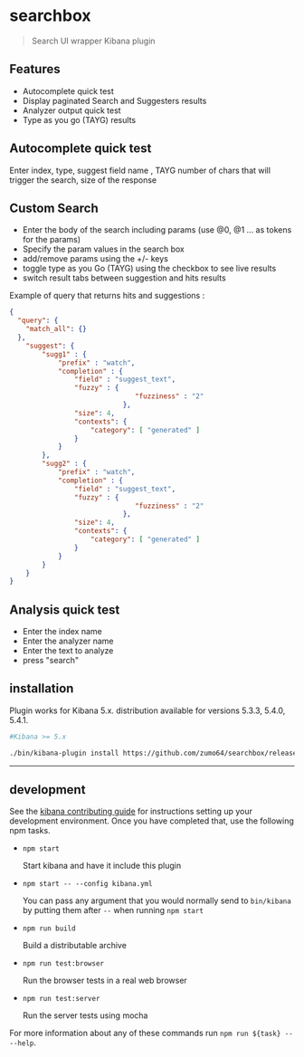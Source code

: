 # searchbox

> Search UI wrapper Kibana plugin

## Features
- Autocomplete quick test
- Display paginated Search and Suggesters results 
- Analyzer output quick test
- Type as you go (TAYG) results

## Autocomplete quick test
Enter index, type, suggest field name , TAYG number of chars that will trigger the search, size of the response


## Custom Search
- Enter the body of the search including params (use @0, @1 ...  as tokens for the params)
- Specify the param values in the search box 
- add/remove  params using the +/- keys
- toggle type as you Go (TAYG) using the checkbox to see live results 
- switch result tabs between suggestion and hits results

Example of query that returns hits and suggestions  :
```json
{
  "query": {
    "match_all": {}
  }, 
    "suggest": {
        "sugg1" : {
            "prefix" : "watch",
            "completion" : {
                "field" : "suggest_text",
                "fuzzy" : {
                 			   "fuzziness" : "2"
                			},
                "size": 4,
                "contexts": {
                    "category": [ "generated" ]
                }
            }
        },
        "sugg2" : {
            "prefix" : "watch",
            "completion" : {
                "field" : "suggest_text",
                "fuzzy" : {
                 			   "fuzziness" : "2"
                			},
                "size": 4,
                "contexts": {
                    "category": [ "generated" ]
                }
            }
        }
    }
}
```

## Analysis quick test 
- Enter the index name
- Enter the analyzer name
- Enter the text to analyze
- press "search"





## installation
Plugin works for Kibana 5.x.
distribution available for versions 5.3.3, 5.4.0, 5.4.1.

```sh
#Kibana >= 5.x

./bin/kibana-plugin install https://github.com/zumo64/searchbox/releases/download/5.4.1/searchbox-0.0.1.zip

```


---

## development

See the [kibana contributing guide](https://github.com/elastic/kibana/blob/master/CONTRIBUTING.md) for instructions setting up your development environment. Once you have completed that, use the following npm tasks.

  - `npm start`

    Start kibana and have it include this plugin

  - `npm start -- --config kibana.yml`

    You can pass any argument that you would normally send to `bin/kibana` by putting them after `--` when running `npm start`

  - `npm run build`

    Build a distributable archive

  - `npm run test:browser`

    Run the browser tests in a real web browser

  - `npm run test:server`

    Run the server tests using mocha

For more information about any of these commands run `npm run ${task} -- --help`.
